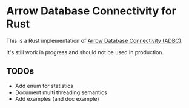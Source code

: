 # Arrow Database Connectivity for Rust

This is a Rust implementation of [Arrow Database Connectivity (ADBC)](https://arrow.apache.org).

It's still work in progress and should not be used in production.

## TODOs

- Add enum for statistics
- Document multi threading semantics
- Add examples (and doc example)
